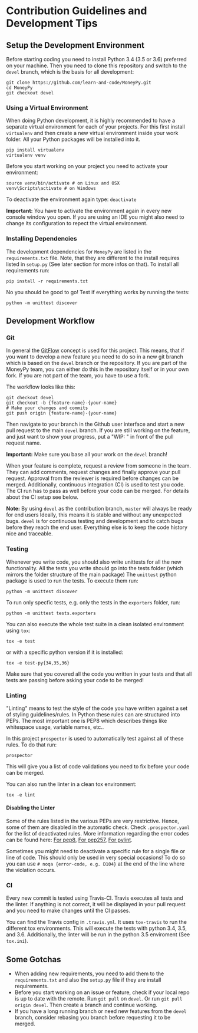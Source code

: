 # Contribution Guidelines and Development Tips

## Setup the Development Environment

Before starting coding you need to install Python 3.4 (3.5 or 3.6) preferred on your machine.
Then you need to clone this repository and switch to the `devel` branch, which is the basis for all development:

```
git clone https://github.com/learn-and-code/MoneyPy.git
cd MoneyPy
git checkout devel
```

### Using a Virtual Environment

When doing Python development, it is highly recommended to have a separate virtual environment for each of your projects.
For this first install `virtualenv` and then create a new virtual environment inside your work folder.
All your Python packages will be installed into it.

```
pip install virtualenv
virtualenv venv
```

Before you start working on your project you need to activate your environment:

```
source venv/bin/activate # on Linux and OSX
venv\Scripts\activate # on Windows
```

To deactivate the environment again type: `deactivate`

**Important:** You have to activate the environment again in every new console window you open.
If you are using an IDE you might also need to change its configuration to repect the virtual environment.

### Installing Dependencies

The development dependencies for `MoneyPy` are listed in the `requirements.txt` file.
Note, that they are different to the install requires listed in `setup.py` (See later section for more infos on that).
To install all requirements run:

```
pip install -r requirements.txt
```

No you should be good to go! Test if everything works by running the tests:

```
python -m unittest discover
```

## Development Workflow

### Git

In general the [GitFlow](https://www.atlassian.com/git/tutorials/comparing-workflows/gitflow-workflow) concept is used for this project.
This means, that if you want to develop a new feature you need to do so in a new git branch which is based on the `devel` branch or the repository.
If you are part of the MoneyPy team, you can either do this in the repository itself or in your own fork.
If you are not part of the team, you have to use a fork.

The workflow looks like this:
```
git checkout devel
git checkout -b {feature-name}-{your-name}
# Make your changes and commits
git push origin {feature-name}-{your-name}
```

Then navigate to your branch in the Github user interface and start a new pull request to the main `devel` branch.
If you are still working on the feature, and just want to show your progress, put a "WIP: " in front of the pull request name.

**Important:** Make sure you base all your work on the `devel` branch!

When your feature is complete, request a review from someone in the team.
They can add comments, request changes and finally approve your pull request.
Approval from the reviewer is required before changes can be merged.
Additionally, continuous integration (CI) is used to test you code.
The CI run has to pass as well before your code can be merged.
For details about the CI setup see below.

**Note:** By using `devel` as the contribution branch, `master` will always be ready for end users
Ideally, this means it is stable and without any unexpected bugs.
`devel` is for continuous testing and development and to catch bugs before they reach the end user.
Everything else is to keep the code history nice and traceable.


### Testing

Whenever you write code, you should also write unittests for all the new functionality.
All the tests you write should go into the tests folder (which mirrors the folder structure of the main package)
The `unittest` python package is used to run the tests.
To execute them run:
```
python -m unittest discover
```
To run only specfic tests, e.g. only the tests in the `exporters` folder, run:
```
python -m unittest tests.exporters
```
You can also execute the whole test suite in a clean isolated environment using `tox`:
```
tox -e test
```
or with a specific python version if it is installed:
```
tox -e test-py{34,35,36}
```

Make sure that you covered all the code you written in your tests and that all tests are passing before asking your code to be merged!

### Linting

"Linting" means to test the style of the code you have written against a set of styling guidelines/rules.
In Python these rules can are structured into PEPs.
The most important one is PEP8 which describes things like whitespace usage, variable names, etc..

In this project `prospector` is used to automatically test against all of these rules.
To do that run:
```
prospector
```
This will give you a list of code validations you need to fix before your code can be merged.

You can also run the linter in a clean tox environment:
```
tox -e lint
```

#### Disabling the Linter

Some of the rules listed in the various PEPs are very restrictive.
Hence, some of them are disabled in the automatic check.
Check `.prospector.yaml` for the list of deactivated rules.
More information regarding the error codes can be found here: [For
pep8](https://www.python.org/dev/peps/pep-0008/), [For
pep257](http://www.pydocstyle.org/en/2.1.1/error_codes.html), [For
pylint](http://pylint-messages.wikidot.com/all-messages).

Sometimes you might need to deactivate a specific rule for a single file or line of code.
This should only be used in very special occasions!
To do so you can use `# noqa {error-code, e.g. D104}` at the end of the line where the violation occurs.

### CI

Every new commit is tested using Travis-CI.
Travis executes all tests and the linter.
If anything is not correct, it will be displayed in your pull request and you need to make changes until the CI passes.

You can find the Travis config in `.travis.yml`.
It uses `tox-travis` to run the different tox environments.
This will execute the tests with python 3.4, 3.5, and 3.6.
Additionally, the linter will be run in the python 3.5 enviroment (See `tox.ini`).


## Some Gotchas

* When adding new requirements, you need to add them to the `requirements.txt` and also the `setup.py` file if they are install requirements.
* Before you start working on an issue or feature, check if your local repo is up to date with the remote. Run `git pull` on `devel`.
Or run `git pull origin devel`.
Then create a branch and continue working.
* If you have a long running branch or need new features from the `devel` branch, consider rebasing you branch before requesting it to be merged.


